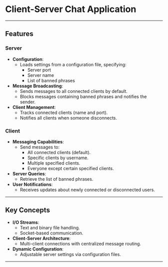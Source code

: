 # Client-Server Chat Application

---
## Features

### **Server**
- **Configuration**:
    - Loads settings from a configuration file, specifying:
        - Server port
        - Server name
        - List of banned phrases
- **Message Broadcasting**:
    - Sends messages to all connected clients by default.
    - Blocks messages containing banned phrases and notifies the sender.
- **Client Management**:
    - Tracks connected clients (name and port).
    - Notifies all clients when someone disconnects.

### **Client**
- **Messaging Capabilities**:
    - Send messages to:
        - All connected clients (default).
        - Specific clients by username.
        - Multiple specified clients.
        - Everyone except certain specified clients.
- **Server Queries**:
    - Retrieve the list of banned phrases.
- **User Notifications**:
    - Receives updates about newly connected or disconnected users.

---

## Key Concepts
- **I/O Streams**:
    - Text and binary file handling.
    - Socket-based communication.
- **Client-Server Architecture**:
    - Multi-client connections with centralized message routing.
- **Dynamic Configuration**:
  - Adjustable server settings via configuration files.

---





